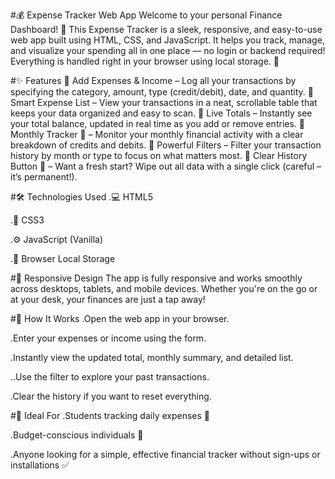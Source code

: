 #💰 Expense Tracker Web App
Welcome to your personal Finance Dashboard! 🚀
This Expense Tracker is a sleek, responsive, and easy-to-use web app built using HTML, CSS, and JavaScript. It helps you track, manage, and visualize your spending all in one place — no login or backend required! Everything is handled right in your browser using local storage. 🙌

#✨ Features
🔹 Add Expenses & Income – Log all your transactions by specifying the category, amount, type (credit/debit), date, and quantity.
🔹 Smart Expense List – View your transactions in a neat, scrollable table that keeps your data organized and easy to scan.
🔹 Live Totals – Instantly see your total balance, updated in real time as you add or remove entries.
🔹 Monthly Tracker 📆 – Monitor your monthly financial activity with a clear breakdown of credits and debits.
🔹 Powerful Filters – Filter your transaction history by month or type to focus on what matters most.
🔹 Clear History Button 🔴 – Want a fresh start? Wipe out all data with a single click (careful – it’s permanent!).

#🛠️ Technologies Used
.💻 HTML5

.🎨 CSS3

.⚙️ JavaScript (Vanilla)

.💾 Browser Local Storage

#📱 Responsive Design
The app is fully responsive and works smoothly across desktops, tablets, and mobile devices. Whether you're on the go or at your desk, your finances are just a tap away!

#🚀 How It Works
.Open the web app in your browser.

.Enter your expenses or income using the form.

.Instantly view the updated total, monthly summary, and detailed list.

..Use the filter to explore your past transactions.

.Clear the history if you want to reset everything.

#📌 Ideal For
.Students tracking daily expenses 💸

.Budget-conscious individuals 🧾

.Anyone looking for a simple, effective financial tracker without sign-ups or installations ✅

